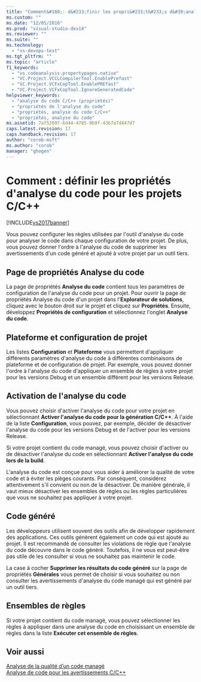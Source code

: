 ```yaml
---
title: "Comment&#160;: d&#233;finir les propri&#233;t&#233;s d&#39;analyse du code pour les projets C/C++ | Microsoft Docs"
ms.custom: ""
ms.date: "12/05/2016"
ms.prod: "visual-studio-dev14"
ms.reviewer: ""
ms.suite: ""
ms.technology: 
  - "vs-devops-test"
ms.tgt_pltfrm: ""
ms.topic: "article"
f1_keywords: 
  - "vs.codeanalysis.propertypages.native"
  - "VC.Project.VCCLCompilerTool.EnablePrefast"
  - "VC.Project.VCFxCopTool.EnablePREfast"
  - "VC.Project.VCFxCopTool.IgnoreGeneratedCode"
helpviewer_keywords: 
  - "analyse du code C/C++ (propriétés)"
  - "propriétés de l'analyse du code"
  - "propriétés, analyse du code C/C++"
  - "propriétés, analyse du code"
ms.assetid: 7af52097-6d44-4785-9b9f-43b7a7d447d7
caps.latest.revision: 17
caps.handback.revision: 17
author: "corob-msft"
ms.author: "corob"
manager: "ghogen"
---
```

# Comment&#160;: d&#233;finir les propri&#233;t&#233;s d&#39;analyse du code pour les projets C/C++
[!INCLUDE[vs2017banner](../code-quality/includes/vs2017banner.md)]

Vous pouvez configurer les règles utilisées par l'outil d'analyse du code pour analyser le code dans chaque configuration de votre projet.  De plus, vous pouvez donner l'ordre à l'analyse du code de supprimer les avertissements d'un code généré et ajouté à votre projet par un outil tiers.  
  
## Page de propriétés Analyse du code  
 La page de propriétés **Analyse du code** contient tous les paramètres de configuration de l'analyse du code pour un projet.  Pour ouvrir la page de propriétés Analyse du code d'un projet dans l'**Explorateur de solutions**, cliquez avec le bouton droit sur le projet et cliquez sur **Propriétés**.  Ensuite, développez **Propriétés de configuration** et sélectionnez l'onglet **Analyse du code**.  
  
## Plateforme et configuration de projet  
 Les listes **Configuration** et **Plateforme** vous permettent d'appliquer différents paramètres d'analyse du code à différentes combinaisons de plateforme et de configuration de projet.  Par exemple, vous pouvez donner l'ordre à l'analyse du code d'appliquer un ensemble de règles à votre projet pour les versions  Debug et un ensemble différent pour les versions Release.  
  
## Activation de l'analyse du code  
 Vous pouvez choisir d'activer l'analyse du code pour votre projet en sélectionnant  **Activer l'analyse du code pour la génération C\/C\+\+**.  À l'aide de la liste **Configuration**, vous pouvez, par exemple, décider de désactiver l'analyse du code pour les versions Debug et de l'activer pour les versions Release.  
  
 Si votre projet contient du code managé, vous pouvez choisir d'activer ou de désactiver l'analyse du code en sélectionnant **Activer l'analyse du code lors de la build**.  
  
 L'analyse du code est conçue pour vous aider à améliorer la qualité de votre code et à éviter les pièges courants.  Par conséquent, considérez attentivement s'il convient ou non de la désactiver.  De manière générale, il vaut mieux désactiver les ensembles de règles ou les règles particulières que vous ne souhaitez pas appliquer à votre projet.  
  
## Code généré  
 Les développeurs utilisent souvent des outils afin de développer rapidement des applications.  Ces outils génèrent également un code qui est ajouté au projet.  Il est recommandé de consulter les violations de règle que l'analyse du code découvre dans le code généré.  Toutefois, il ne vous est peut\-être pas utile de les consulter si vous ne souhaitez pas maintenir le code.  
  
 La case à cocher **Supprimer les résultats du code généré** sur la page de propriétés **Générales** vous permet de choisir si vous souhaitez ou non consulter les avertissements d'analyse du code managé qui est généré par un outil tiers.  
  
## Ensembles de règles  
 Si votre projet contient du code managé, vous pouvez sélectionner les règles à appliquer dans une analyse du code en choisissant un ensemble de règles dans la liste **Exécuter cet ensemble de règles**.  
  
## Voir aussi  
 [Analyse de la qualité d’un code managé](../code-quality/analyzing-managed-code-quality-by-using-code-analysis.md)   
 [Analyse de code pour les avertissements C\/C\+\+](../code-quality/code-analysis-for-c-cpp-warnings.md)